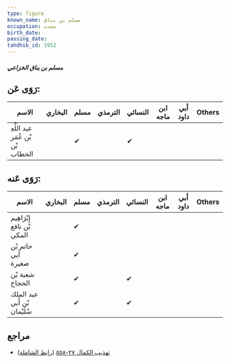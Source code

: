 ```yaml
---
type: figure
known_name: مسلم بن يناق
occupation: محدث
birth_date:
passing_date:
tahdhib_id: 5952
---
```

##### مسلم بن يناق الخزاعي

## رَوَى عَن:
| الاسم                            | البخاري | مسلم | الترمذي | النسائي | ابن ماجه | أبي داود | Others |
| -------------------------------- | ------- | ---- | ------- | ------- | -------- | -------- | ------ |
| عبد اللَّهِ بْن عُمَر بْن الخطاب |         | ✔    |         | ✔       |          |          |        |
## رَوَى عَنه:
| الاسم                        | البخاري | مسلم | الترمذي | النسائي | ابن ماجه | أبي داود | Others |
| ---------------------------- | ------- | ---- | ------- | ------- | -------- | -------- | ------ |
| إِبْرَاهِيم بْن نافع المكي   |         | ✔    |         |         |          |          |        |
| حاتم بْن أَبي صغيرة          |         | ✔    |         |         |          |          |        |
| شعبة بْن الحجاج              |         | ✔    |         | ✔       |          |          |        |
| عبد الملك بْن أَبي سُلَيْمان |         | ✔    |         | ✔       |          |          |        |
## مراجع
- [تهذيب الكمال ٢٧-٥٥٨](obsidian://open?vault=Tahdhib-al-Kamal&file=Figures/٥٩٥٢-مسلم%20بن%20يناق%20الخزاعي) ([رابط الشاملة](https://shamela.ws/book/3722/14947))
